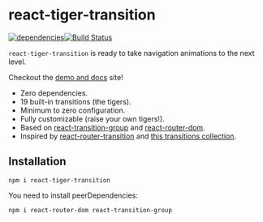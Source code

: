 # react-tiger-transition

[![dependencies](https://david-dm.org/pedrobern/react-tiger-transition.svg)](https://github.com/PedroBern/react-tiger-transition)[![Build Status](https://travis-ci.com/PedroBern/react-tiger-transition.svg?branch=master)](https://travis-ci.com/PedroBern/react-tiger-transition)



`react-tiger-transition` is ready to take navigation animations to the next level.

Checkout the [demo and docs](https://pedrobern.github.io/react-tiger-transition) site!

- Zero dependencies.
- 19 built-in transitions (the tigers).
- Minimum to zero configuration.
- Fully customizable (raise your own tigers!).
- Based on [react-transition-group](https://github.com/reactjs/react-transition-group) and [react-router-dom](https://github.com/ReactTraining/react-router).
- Inspired by [react-router-transition](https://github.com/maisano/react-router-transition) and [this transitions collection](https://tympanus.net/codrops/2013/05/07/a-collection-of-page-transitions/).

## Installation

`npm i react-tiger-transition`

You need to install peerDependencies:

`npm i react-router-dom react-transition-group`
